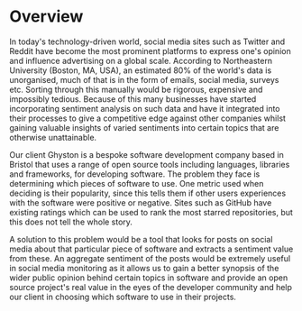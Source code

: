# Overview

In today's technology-driven world, social media sites such as Twitter and Reddit have become the most prominent platforms to express one's opinion and influence advertising on a global scale. According to Northeastern University (Boston, MA, USA), an estimated 80% of the world's data is unorganised, much of that is in the form of emails, social media, surveys etc. Sorting through this manually would be rigorous, expensive and impossibly tedious. Because of this many businesses have started incorporating sentiment analysis on such data and have it integrated into their processes to give a competitive edge against other companies whilst gaining valuable insights of varied sentiments into certain topics that are otherwise unattainable.

Our client Ghyston is a bespoke software development company based in Bristol that uses a range of open source tools including languages, libraries and frameworks, for developing software. The problem they face is determining which pieces of software to use. One metric used when deciding is their popularity, since this tells them if other users experiences with the software were positive or negative. Sites such as GitHub have existing ratings which can be used to rank the most starred repositories, but this does not tell the whole story.

A solution to this problem would be a tool that looks for posts on social media about that particular piece of software and extracts a sentiment value from these. An aggregate sentiment of the posts would be extremely useful in social media monitoring as it allows us to gain a better synopsis of the wider public opinion behind certain topics in software and provide an open source project's real value in the eyes of the developer community and help our client in choosing which software to use in their projects.
